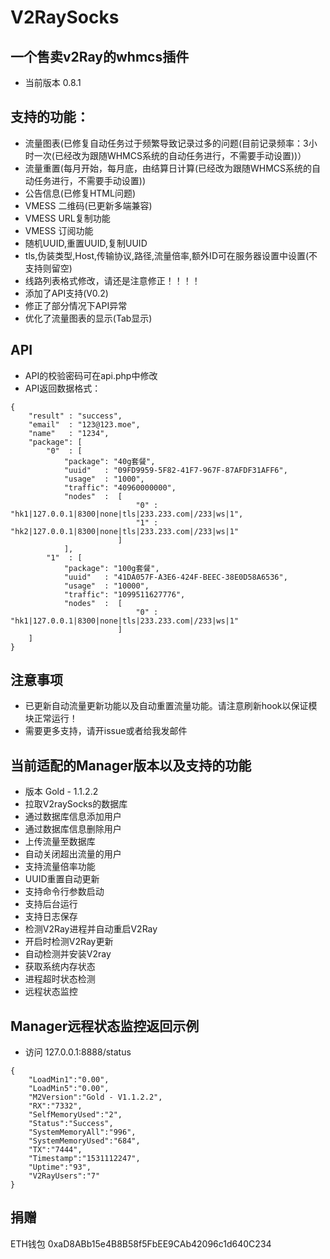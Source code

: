 # V2RaySocks
## 一个售卖v2Ray的whmcs插件
* 当前版本 0.8.1

## 支持的功能：
* 流量图表(已修复自动任务过于频繁导致记录过多的问题(目前记录频率：3小时一次(已经改为跟随WHMCS系统的自动任务进行，不需要手动设置))）
* 流量重置(每月开始，每月底，由结算日计算(已经改为跟随WHMCS系统的自动任务进行，不需要手动设置))
* 公告信息(已修复HTML问题)
* VMESS 二维码(已更新多端兼容)
* VMESS URL复制功能
* VMESS 订阅功能
* 随机UUID,重置UUID,复制UUID
* tls,伪装类型,Host,传输协议,路径,流量倍率,额外ID可在服务器设置中设置(不支持则留空)
* 线路列表格式修改，请还是注意修正！！！！
* 添加了API支持(V0.2)
* 修正了部分情况下API异常
* 优化了流量图表的显示(Tab显示)

## API
* API的校验密码可在api.php中修改
* API返回数据格式：
```
{
	"result" : "success",
	"email"  : "123@123.moe",
	"name"   : "1234",
	"package": [
		"0"  : [
			"package": "40g套餐",
			"uuid"   : "09FD9959-5F82-41F7-967F-87AFDF31AFF6",
			"usage"  : "1000",
			"traffic": "40960000000",
			"nodes"  :  [
							"0" : "hk1|127.0.0.1|8300|none|tls|233.233.com|/233|ws|1",
							"1" : "hk2|127.0.0.1|8300|none|tls|233.233.com|/233|ws|1"
						]
			],
		"1"  : [
			"package": "100g套餐",
			"uuid"   : "41DA057F-A3E6-424F-BEEC-38E0D58A6536",
			"usage"  : "10000",
			"traffic": "1099511627776",
			"nodes"  :  [
							"0" : "hk1|127.0.0.1|8300|none|tls|233.233.com|/233|ws|1"
						]
	]
}
```

## 注意事项
* 已更新自动流量更新功能以及自动重置流量功能。请注意刷新hook以保证模块正常运行！
* 需要更多支持，请开issue或者给我发邮件

## 当前适配的Manager版本以及支持的功能
* 版本 Gold - 1.1.2.2
* 拉取V2raySocks的数据库
* 通过数据库信息添加用户
* 通过数据库信息删除用户
* 上传流量至数据库
* 自动关闭超出流量的用户
* 支持流量倍率功能
* UUID重置自动更新
* 支持命令行参数启动
* 支持后台运行
* 支持日志保存
* 检测V2Ray进程并自动重启V2Ray
* 开启时检测V2Ray更新
* 自动检测并安装V2ray
* 获取系统内存状态
* 进程超时状态检测
* 远程状态监控

## Manager远程状态监控返回示例
* 访问 127.0.0.1:8888/status
```
{
	"LoadMin1":"0.00",
	"LoadMin5":"0.00",
	"M2Version":"Gold - V1.1.2.2",
	"RX":"7332",
	"SelfMemoryUsed":"2",
	"Status":"Success",
	"SystemMemoryAll":"996",
	"SystemMemoryUsed":"684",
	"TX":"7444",
	"Timestamp":"1531112247",
	"Uptime":"93",
	"V2RayUsers":"7"
}
```

## 捐赠
ETH钱包 0xaD8ABb15e4B8B58f5FbEE9CAb42096c1d640C234